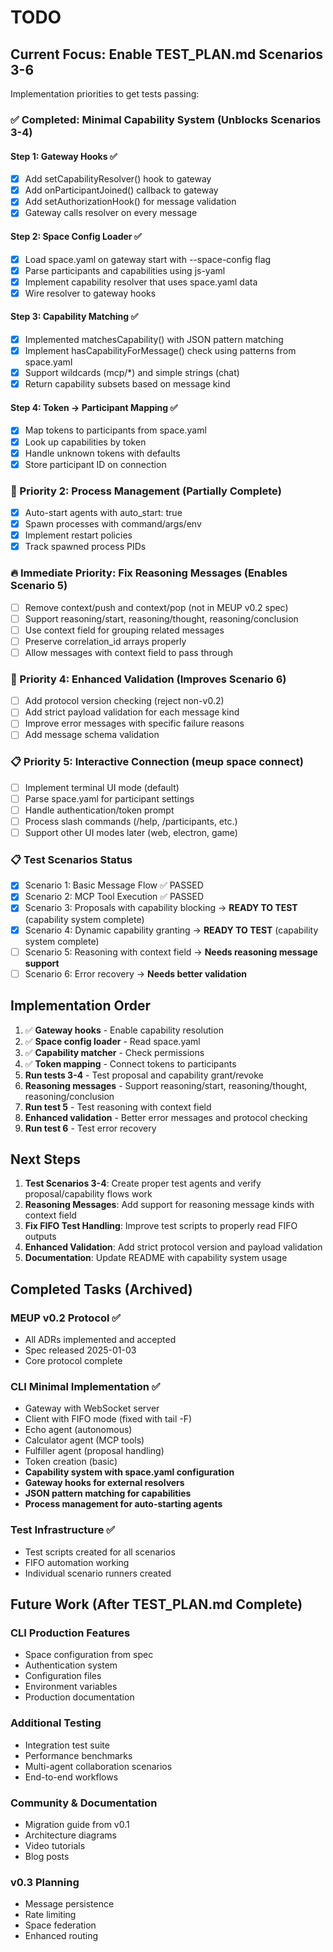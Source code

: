 # TODO

## Current Focus: Enable TEST_PLAN.md Scenarios 3-6

Implementation priorities to get tests passing:

### ✅ Completed: Minimal Capability System (Unblocks Scenarios 3-4)

#### Step 1: Gateway Hooks ✅
- [x] Add setCapabilityResolver() hook to gateway
- [x] Add onParticipantJoined() callback to gateway  
- [x] Add setAuthorizationHook() for message validation
- [x] Gateway calls resolver on every message

#### Step 2: Space Config Loader ✅
- [x] Load space.yaml on gateway start with --space-config flag
- [x] Parse participants and capabilities using js-yaml
- [x] Implement capability resolver that uses space.yaml data
- [x] Wire resolver to gateway hooks

#### Step 3: Capability Matching ✅
- [x] Implemented matchesCapability() with JSON pattern matching
- [x] Implement hasCapabilityForMessage() check using patterns from space.yaml
- [x] Support wildcards (mcp/*) and simple strings (chat)
- [x] Return capability subsets based on message kind

#### Step 4: Token → Participant Mapping ✅
- [x] Map tokens to participants from space.yaml
- [x] Look up capabilities by token
- [x] Handle unknown tokens with defaults
- [x] Store participant ID on connection

### 🚀 Priority 2: Process Management (Partially Complete)
- [x] Auto-start agents with auto_start: true
- [x] Spawn processes with command/args/env
- [x] Implement restart policies
- [x] Track spawned process PIDs

### 🔥 Immediate Priority: Fix Reasoning Messages (Enables Scenario 5)
- [ ] Remove context/push and context/pop (not in MEUP v0.2 spec)
- [ ] Support reasoning/start, reasoning/thought, reasoning/conclusion
- [ ] Use context field for grouping related messages
- [ ] Preserve correlation_id arrays properly
- [ ] Allow messages with context field to pass through

### 🚀 Priority 4: Enhanced Validation (Improves Scenario 6)
- [ ] Add protocol version checking (reject non-v0.2)
- [ ] Add strict payload validation for each message kind
- [ ] Improve error messages with specific failure reasons
- [ ] Add message schema validation

### 📋 Priority 5: Interactive Connection (meup space connect)
- [ ] Implement terminal UI mode (default)
- [ ] Parse space.yaml for participant settings
- [ ] Handle authentication/token prompt
- [ ] Process slash commands (/help, /participants, etc.)
- [ ] Support other UI modes later (web, electron, game)

### 📋 Test Scenarios Status
- [x] Scenario 1: Basic Message Flow ✅ PASSED
- [x] Scenario 2: MCP Tool Execution ✅ PASSED
- [x] Scenario 3: Proposals with capability blocking → **READY TO TEST** (capability system complete)
- [x] Scenario 4: Dynamic capability granting → **READY TO TEST** (capability system complete)
- [ ] Scenario 5: Reasoning with context field → **Needs reasoning message support**
- [ ] Scenario 6: Error recovery → **Needs better validation**

## Implementation Order

1. ✅ **Gateway hooks** - Enable capability resolution 
2. ✅ **Space config loader** - Read space.yaml
3. ✅ **Capability matcher** - Check permissions
4. ✅ **Token mapping** - Connect tokens to participants
5. **Run tests 3-4** - Test proposal and capability grant/revoke
6. **Reasoning messages** - Support reasoning/start, reasoning/thought, reasoning/conclusion
7. **Run test 5** - Test reasoning with context field
8. **Enhanced validation** - Better error messages and protocol checking
9. **Run test 6** - Test error recovery

## Next Steps

1. **Test Scenarios 3-4**: Create proper test agents and verify proposal/capability flows work
2. **Reasoning Messages**: Add support for reasoning message kinds with context field
3. **Fix FIFO Test Handling**: Improve test scripts to properly read FIFO outputs
4. **Enhanced Validation**: Add strict protocol version and payload validation
5. **Documentation**: Update README with capability system usage

## Completed Tasks (Archived)

### MEUP v0.2 Protocol ✅
- All ADRs implemented and accepted
- Spec released 2025-01-03
- Core protocol complete

### CLI Minimal Implementation ✅
- Gateway with WebSocket server
- Client with FIFO mode (fixed with tail -F)
- Echo agent (autonomous)
- Calculator agent (MCP tools)
- Fulfiller agent (proposal handling)
- Token creation (basic)
- **Capability system with space.yaml configuration**
- **Gateway hooks for external resolvers**
- **JSON pattern matching for capabilities**
- **Process management for auto-starting agents**

### Test Infrastructure ✅
- Test scripts created for all scenarios
- FIFO automation working
- Individual scenario runners created

## Future Work (After TEST_PLAN.md Complete)

### CLI Production Features
- Space configuration from spec
- Authentication system
- Configuration files
- Environment variables
- Production documentation

### Additional Testing
- Integration test suite
- Performance benchmarks
- Multi-agent collaboration scenarios
- End-to-end workflows

### Community & Documentation
- Migration guide from v0.1
- Architecture diagrams
- Video tutorials
- Blog posts

### v0.3 Planning
- Message persistence
- Rate limiting
- Space federation
- Enhanced routing